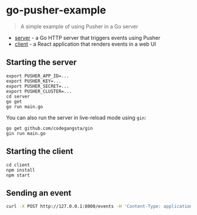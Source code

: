 # go-pusher-example

> A simple example of using Pusher in a Go server

* [server](server) - a Go HTTP server that triggers events using Pusher
* [client](client) - a React application that renders events in a web UI

## Starting the server

```
export PUSHER_APP_ID=...
export PUSHER_KEY=...
export PUSHER_SECRET=...
export PUSHER_CLUSTER=...
cd server
go get
go run main.go
```

You can also run the server in live-reload mode using `gin`:

```
go get github.com/codegangsta/gin
gin run main.go
```

## Starting the client

```
cd client
npm install
npm start
```

## Sending an event

```bash
curl -X POST http://127.0.0.1:8000/events -H 'Content-Type: application/json' -d '{"foo": "bar"}'
```
